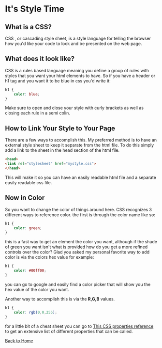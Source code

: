 # It's Style Time

## What is a CSS?

CSS , or cascading style sheet, is a style language for telling the browser how you'd like your code to look and be presented on the web page.

## What does it look like?

CSS is a rules based language meaning you define a group of rules with styles that you want your html elements to have. So if you have a header or h1 tag and you want it to be blue in css you'd write it:

```css
h1 {
    color: blue;
}
```

Make sure to open and close your style with curly brackets as well as closing each rule in a semi colin.

## How to Link Your Style to Your Page

There are a few ways to accomplish this. My preferred method is to have an external style sheet to keep it separate from the html file. To do this simply add a link to the sheet in the head section of the html file.

```html
<head>
<link rel="stylesheet" href="mystyle.css">
</head>
```

This will make it so you can have an easily readable html file and a separate easily readable css file.

## Now in Color

So you want to change the color of things around here. CSS recognizes 3 different ways to reference color. the first is through the color name like so:

```css
h1 {
    color: green;
}
```

this is a fast way to get an element the color you want, although if the shade of green you want isn't what is provided how do you get a more refined controls over the color? Glad you asked my personal favorite way to add color is via the colors hex value for example:

```css
h1 {
    color: #00ff00;
}
```

you can go to google and easily find a color picker that will show you the hex value of the color you want.

Another way to accomplish this is via the **R,G,B** values.

```css
h1 {
    color: rgb(0,0,255);
}
```

for a little bit of a cheat sheet you can go to [This CSS properties reference](https://developer.mozilla.org/en-US/docs/Web/CSS/Reference) to get an extensive list of different properties that can be called.

[Back to Home](README.md)
